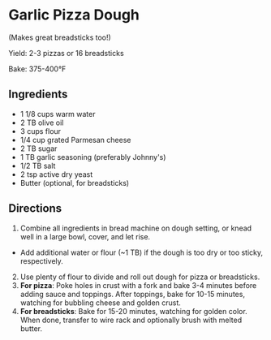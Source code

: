 Garlic Pizza Dough
==================

(Makes great breadsticks too!)

Yield: 2-3 pizzas or 16 breadsticks

Bake: 375-400°F

Ingredients
-----------
* 1 1/8 cups warm water
* 2 TB olive oil
* 3 cups flour
* 1/4 cup grated Parmesan cheese
* 2 TB sugar
* 1 TB garlic seasoning (preferably Johnny's)
* 1/2 TB salt
* 2 tsp active dry yeast
* Butter (optional, for breadsticks)

Directions
----------
1. Combine all ingredients in bread machine on dough setting, or knead well in a large bowl, cover, and let rise.
  * Add additional water or flour (~1 TB) if the dough is too dry or too sticky, respectively.
2. Use plenty of flour to divide and roll out dough for pizza or breadsticks.
3. __For pizza__: Poke holes in crust with a fork and bake 3-4 minutes before adding sauce and toppings. After toppings, bake for 10-15 minutes, watching for bubbling cheese and golden crust.
4. __For breadsticks__: Bake for 15-20 minutes, watching for golden color. When done, transfer to wire rack and optionally brush with melted butter.
